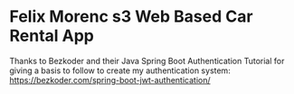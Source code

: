 # Felix Morenc s3 Web Based Car Rental App

Thanks to Bezkoder and their Java Spring Boot Authentication Tutorial for giving a basis to follow to create my authentication system: https://bezkoder.com/spring-boot-jwt-authentication/

